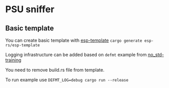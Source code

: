 # PSU sniffer

## Basic template
You can create basic template with
[esp-template](https://github.com/esp-rs/esp-template)
`cargo generate esp-rs/esp-template` 

Logging infrastructure can be added based on `defmt` example from
[no_std-training](https://github.com/esp-rs/no_std-training)

You need to remove build.rs file from template.

To run example use
`DEFMT_LOG=debug cargo run --release`





